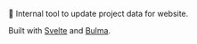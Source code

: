🚀 Internal tool to update project data for website.

Built with [Svelte](http://svelte.dev) and [Bulma](https://bulma.io).